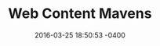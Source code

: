 ---
layout: post
title:  "Web Content Mavens"
date:   2016-03-25 18:50:53 -0400
categories: membersupport
name: Web Content Mavens
description: Local networking and information exchange group focused on web content, content strategy and content management systems (CMS).
logo: icons/webcontentmaves.jpg
link: http://www.meetup.com/webcontentmavens/
twitter: webmavensdc
---